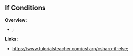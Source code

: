 ## If Conditions

**Overview:**

- ;

**Links:**

- https://www.tutorialsteacher.com/csharp/csharp-if-else;
